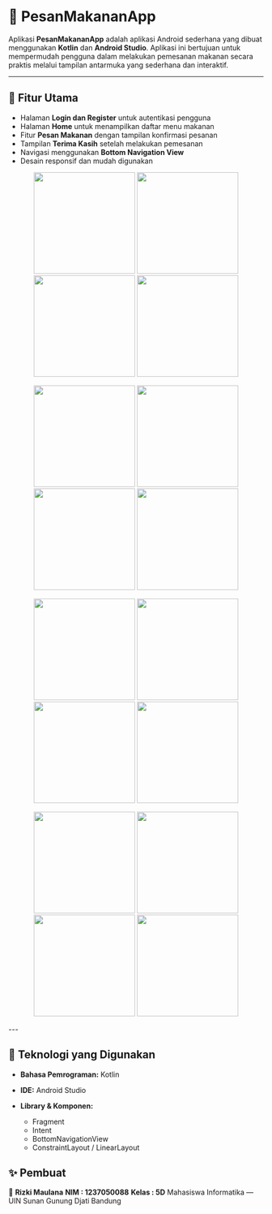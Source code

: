 # 🍔 PesanMakananApp

Aplikasi **PesanMakananApp** adalah aplikasi Android sederhana yang dibuat menggunakan **Kotlin** dan **Android Studio**.
Aplikasi ini bertujuan untuk mempermudah pengguna dalam melakukan pemesanan makanan secara praktis melalui tampilan antarmuka yang sederhana dan interaktif.

---

## 📱 Fitur Utama

* Halaman **Login dan Register** untuk autentikasi pengguna
* Halaman **Home** untuk menampilkan daftar menu makanan
* Fitur **Pesan Makanan** dengan tampilan konfirmasi pesanan
* Tampilan **Terima Kasih** setelah melakukan pemesanan
* Navigasi menggunakan **Bottom Navigation View**
* Desain responsif dan mudah digunakan

<p align="center"> <img src="https://github.com/user-attachments/assets/88f75459-608c-4a03-b5df-100b02071ec3" width="200"/> <img src="https://github.com/user-attachments/assets/70640bc9-2814-4c0e-8318-c6c18c107472" width="200"/> <img src="https://github.com/user-attachments/assets/eb4fb83b-9a9e-4e88-b3bd-cc87c4fd1125" width="200"/> <img src="https://github.com/user-attachments/assets/9c387ac3-fad5-45d3-ba9e-74e777a1a4c9" width="200"/> </p> <p align="center"> <img src="https://github.com/user-attachments/assets/5e60cf3b-6364-4b4c-a2d2-b0bfc7f92013" width="200"/> <img src="https://github.com/user-attachments/assets/ceb91877-f4f2-4edd-aa66-00d0d5687de0" width="200"/> <img src="https://github.com/user-attachments/assets/764d7f35-4002-4697-a36c-7fb6c9e2263e" width="200"/> <img src="https://github.com/user-attachments/assets/e2a67097-ea03-49ff-87d3-690c1c48902b" width="200"/> </p>

<p align="center"> <img src="https://github.com/user-attachments/assets/88f75459-608c-4a03-b5df-100b02071ec3" width="200"/> <img src="https://github.com/user-attachments/assets/70640bc9-2814-4c0e-8318-c6c18c107472" width="200"/> <img src="https://github.com/user-attachments/assets/eb4fb83b-9a9e-4e88-b3bd-cc87c4fd1125" width="200"/> <img src="https://github.com/user-attachments/assets/9c387ac3-fad5-45d3-ba9e-74e777a1a4c9" width="200"/> </p> <p align="center"> <img src="https://github.com/user-attachments/assets/5e60cf3b-6364-4b4c-a2d2-b0bfc7f92013" width="200"/> <img src="https://github.com/user-attachments/assets/ceb91877-f4f2-4edd-aa66-00d0d5687de0" width="200"/> <img src="https://github.com/user-attachments/assets/764d7f35-4002-4697-a36c-7fb6c9e2263e" width="200"/> <img src="https://github.com/user-attachments/assets/e2a67097-ea03-49ff-87d3-690c1c48902b" width="200"/> </p>
---

## 🧩 Teknologi yang Digunakan

* **Bahasa Pemrograman:** Kotlin
* **IDE:** Android Studio
* **Library & Komponen:**

  * Fragment
  * Intent
  * BottomNavigationView
  * ConstraintLayout / LinearLayout

## ✨ Pembuat

👤 **Rizki Maulana**
**NIM : 1237050088**
**Kelas : 5D**
Mahasiswa Informatika — UIN Sunan Gunung Djati Bandung
